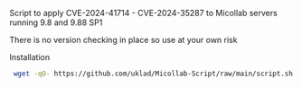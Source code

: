 Script to apply CVE-2024-41714 - CVE-2024-35287 to Micollab servers running 9.8 and 9.88 SP1

There is no version checking in place so use at your own risk


Installation
 ```sh
  wget -qO- https://github.com/uklad/Micollab-Script/raw/main/script.sh | bash
  ```




